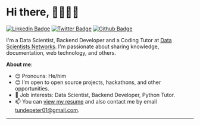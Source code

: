 # Hi there, 👋🏾👋👋
<!-- 
 Hi there,👋
<h1>
  Hi there,👋
  <img src="https://giphy.com/stickers/hand-holographic-holo-h8Bw0Z9vKQeHqVyE6N" width="30px"/>
</h1>

<div id="svg" align="center">
     <img src="https://media2.giphy.com/media/L1R1tvI9svkIWwpVYr/giphy.gif?cid=ecf05e47puwy0efvsuk4qwels4ntxjwlh4ug5aj4l32nd9cl&rid=giphy.gif&ct=g" "width: 10%" alt="lady tech"/>
</div>

<div id="badges" align="center">
  <a href="https://www.linkedin.com/in/silver-okonkwo-a08493175/">
    <img src="https://img.shields.io/badge/LinkedIn-blue?style=for-the-badge&logo=linkedin&logoColor=white" alt="LinkedIn Badge"/>
  </a>
  <a href="https://twitter.com/SilDarling2">
    <img src="https://img.shields.io/badge/Twitter-blue?style=for-the-badge&logo=twitter&logoColor=white" alt="Twitter Badge"/>
  </a>
</div>
<img src="https://komarev.com/ghpvc/?username=mamabear25&style=flat-square&color=blue" alt=""/>


---

### :woman_technologist: About Me :
I am a Full Stack Developer <img src="https://media.giphy.com/media/WUlplcMpOCEmTGBtBW/giphy.gif" width="30"> from Nigeria.

- :telescope: I’m working as a Software Engineer and contributing to frontend and backend of building web applications.

- :seedling: Currently expanding my knowledge of backend with AltSchool Africa and also Exploring Technical Content Writing.

- :zap: In my free time, I solve problems on w3schools and read tech articles.

- :mailbox: You can contact me by emailing tundepeter01@gmail.com.

- 😄 Pronouns: I identify as a "the" a "she" and an "it".... I am "The Shit!"😏

---

### :hammer_and_wrench: Languages and Tools :

<div>
  <img src="https://github.com/devicons/devicon/blob/master/icons/python/python-original-wordmark.svg" title="python" alt="python" width="40" height="40"/>&nbsp;
  <img src="https://github.com/devicons/devicon/blob/master/icons/javascript/javascript-original.svg" title="JavaScript" alt="JavaScript" width="40" height="40"/>&nbsp;
  <img src="https://github.com/devicons/devicon/blob/master/icons/nodejs/nodejs-original-wordmark.svg" title="NodeJS" alt="NodeJS" width="40" height="40"/>&nbsp;
  <img src="https://github.com/devicons/devicon/blob/master/icons/postgresql/postgresql-original-wordmark.svg" title="Postgresql" alt="postgre" "width"40" height="40"/>&nbsp;
  <img src="https://github.com/devicons/devicon/blob/master/icons/mongodb/mongodb-original-wordmark.svg" title="mongodb" alt="Mongodb" width="40" height="40"/>&nbsp;
  <img src="https://github.com/devicons/devicon/blob/master/icons/css3/css3-plain-wordmark.svg"  title="CSS3" alt="CSS" width="40" height="40"/>&nbsp;
  <img src="https://github.com/devicons/devicon/blob/master/icons/html5/html5-original.svg" title="HTML5" alt="HTML" width="40" height="40"/>&nbsp;
  <img src="https://github.com/devicons/devicon/blob/master/icons/amazonwebservices/amazonwebservices-plain-wordmark.svg" title="AWS" alt="AWS" width="40" height="40"/>&nbsp;
  <img src="https://github.com/devicons/devicon/blob/master/icons/flask/flask-original-wordmark.svg" title="flask" alt="flask" width="40" height="40"/>&nbsp;
  
  
---

### :fire: My Stats :
[![GitHub Streak](http://github-readme-streak-stats.herokuapp.com?user=mamabear25&theme=dark&background=000000)](https://git.io/streak-stats)
[![Top Langs](https://github-readme-stats.vercel.app/api/top-langs/?username=mamabear25&layout=compact&theme=vision-friendly-dark)](https://github.com/anuraghazra/github-readme-stats)


============================================ -->

[![Linkedin Badge](https://img.shields.io/badge/-iamtunde-golden?style=for-the-badge&logo=Linkedin&logoColor=white&link=https://linkedin.com/in/tunde-wey)](https://linkedin.com/in/tunde-wey) [![Twitter Badge](https://img.shields.io/badge/-@iamtunde-1ca0f1?style=for-the-badge&logo=twitter&logoColor=white&link=https://twitter.com/excel_py)](https://twitter.com/excel_py) [![Github Badge](https://img.shields.io/badge/-iamtunde-golden?style=for-the-badge&logo=Github&logoColor=white&link=https://tundewey.github.io/)](https://tundewey.github.io/)
<!-- [![Medium Badge](https://img.shields.io/badge/-iamtunde-silver?style=for-the-badge&logo=Linkedin&logoColor=white&link=https://tundepeter.medium.com/)](https://tundepeter.medium.com/) -->

I'm a Data Scientist, Backend Developer and a Coding Tutor at [Data Scientists Networks](https://www.datasciencenigeria.org/). I'm passionate about sharing knowledge, documentation, web technology, and others.

**About me**:
<!-- - 🌱 I’m currently learning NodeJs. -->
<!-- - 💡 Fun fact: I'm currently studying at AltSchool Africa [School of Software Engineering](https://altschoolafrica.com/schools/engineering) Class of 2022. -->
- 😊 Pronouns: He/him
- 😊 I’m open to open source projects, hackathons, and other opportunities.
- 💼 Job interests: Data Scientist, Backend Developer, Python Tutor.
- 📫 You can [view my resume](#) and also contact me by email tundepeter01@gmail.com.
---
<!-- 
| <img align="center" src="https://github-readme-stats.vercel.app/api?username=bolajiayodeji&show_icons=true&include_all_commits=true&hide_border=true" alt="Bolaji's GitHub stats" /> | <img align="center" src="https://github-readme-stats.vercel.app/api/top-langs/?username=bolajiayodeji&langs_count=8&layout=compact&hide_border=true" alt="Bolaji's GitHub stats" /> |
| ------------- | ------------- |
 -->
